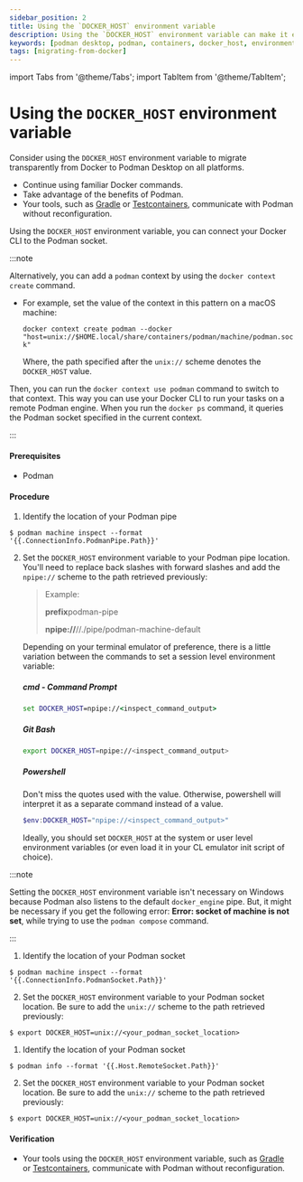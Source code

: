 ```yaml
---
sidebar_position: 2
title: Using the `DOCKER_HOST` environment variable
description: Using the `DOCKER_HOST` environment variable can make it easier to migrate from Docker to Podman Desktop, as it allows you to continue using familiar Docker commands while taking advantage of the benefits of Podman.
keywords: [podman desktop, podman, containers, docker_host, environment, variable]
tags: [migrating-from-docker]
---
```


import Tabs from '@theme/Tabs';
import TabItem from '@theme/TabItem';

# Using the `DOCKER_HOST` environment variable

Consider using the `DOCKER_HOST` environment variable to migrate transparently from Docker to Podman Desktop on all platforms.

- Continue using familiar Docker commands.
- Take advantage of the benefits of Podman.
- Your tools, such as [Gradle](https://gradle.org/) or [Testcontainers](https://www.testcontainers.com/), communicate with Podman without reconfiguration.

Using the `DOCKER_HOST` environment variable, you can connect your Docker CLI to the Podman socket.

:::note

Alternatively, you can add a `podman` context by using the `docker context create` command.

- For example, set the value of the context in this pattern on a macOS machine:

  `docker context create podman --docker "host=unix://$HOME.local/share/containers/podman/machine/podman.sock"`

  Where, the path specified after the `unix://` scheme denotes the `DOCKER_HOST` value.

Then, you can run the `docker context use podman` command to switch to that context. This way you can use your Docker CLI to run your tasks on a remote Podman engine. When you run the `docker ps` command, it queries the Podman socket specified in the current context.

:::

#### Prerequisites

- Podman

#### Procedure

 <Tabs groupId="operating-systems">
   <TabItem value="win" label="Windows">

1. Identify the location of your Podman pipe <!-- markdownlint-disable MD029 -->

```shell-session
$ podman machine inspect --format '{{.ConnectionInfo.PodmanPipe.Path}}'
```

2. Set the `DOCKER_HOST` environment variable to your Podman pipe location. You'll need to replace back slashes with forward slashes and add the `npipe://` scheme to the path retrieved previously: <!-- markdownlint-disable MD029 -->

   > Example:
   >
   > **prefix**podman-pipe
   >
   > **npipe://**//./pipe/podman-machine-default

   Depending on your terminal emulator of preference, there is a little variation between the commands to set a session level environment variable:

   ##### cmd - Command Prompt

   ```cmd
   set DOCKER_HOST=npipe://<inspect_command_output>
   ```

   ##### Git Bash

   ```bash
   export DOCKER_HOST=npipe://<inspect_command_output>
   ```

   ##### Powershell

   Don't miss the quotes used with the value. Otherwise, powershell will interpret it as a separate command instead of a value.

   ```powershell
   $env:DOCKER_HOST="npipe://<inspect_command_output>"
   ```

   Ideally, you should set `DOCKER_HOST` at the system or user level environment variables (or even load it in your CL emulator init script of choice).

:::note

Setting the `DOCKER_HOST` environment variable isn't necessary on Windows because Podman also listens to the default `docker_engine` pipe. But, it might be necessary if you get the following error: **Error: socket of machine is not set**, while trying to use the `podman compose` command.

:::

</TabItem>
<TabItem value="mac" label="macOS">

1. Identify the location of your Podman socket

```shell-session
$ podman machine inspect --format '{{.ConnectionInfo.PodmanSocket.Path}}'
```

2. Set the `DOCKER_HOST` environment variable to your Podman socket location. Be sure to add the `unix://` scheme to the path retrieved previously:

```shell-session
$ export DOCKER_HOST=unix://<your_podman_socket_location>
```

</TabItem>
<TabItem value="linux" label="Linux">

1. Identify the location of your Podman socket

```shell-session
$ podman info --format '{{.Host.RemoteSocket.Path}}'
```

2. Set the `DOCKER_HOST` environment variable to your Podman socket location. Be sure to add the `unix://` scheme to the path retrieved previously:

```shell-session
$ export DOCKER_HOST=unix://<your_podman_socket_location>
```

   </TabItem>

 </Tabs>

#### Verification

- Your tools using the `DOCKER_HOST` environment variable, such as [Gradle](https://gradle.org/) or [Testcontainers](https://www.testcontainers.com/), communicate with Podman without reconfiguration.
